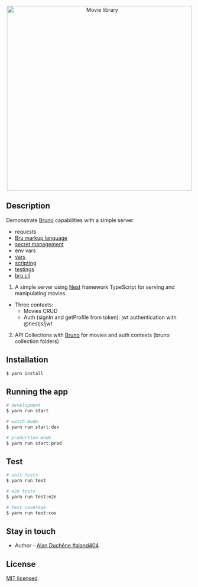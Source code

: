 <p align="center">
  <a href="https://sitechecker.pro/wp-content/uploads/2022/09/1-general-it-movie-banner.jpg" target="blank"><img src="https://sitechecker.pro/wp-content/uploads/2022/09/1-general-it-movie-banner.jpg" width="500" alt="Movie library" /></a>
</p>

## Description

Demonstrate [Bruno](https://www.usebruno.com/) capabilities with a simple server:
* requests
* [Bru markup language](https://docs.usebruno.com/bru-lang/overview)
* [secret management](https://docs.usebruno.com/secrets-management/overview)
* env vars
* [vars](https://docs.usebruno.com/scripting/vars)
* [scripting](https://docs.usebruno.com/scripting/getting-started)
* [testings](https://docs.usebruno.com/testing/introduction)
* [bru cli](https://docs.usebruno.com/bru-cli/overview)

1. A simple server using [Nest](https://nestjs.com/) framework TypeScript for serving and manipulating movies.
* Three contexts:
  * Movies CRUD
  * Auth (signIn and getProfile from token): jwt authentication with @nestjs/jwt
2. API Collections with [Bruno](https://www.usebruno.com/)  for movies and auth contexts (bruno collection folders)


## Installation

```bash
$ yarn install
```

## Running the app

```bash
# development
$ yarn run start

# watch mode
$ yarn run start:dev

# production mode
$ yarn run start:prod
```

## Test

```bash
# unit tests
$ yarn run test

# e2e tests
$ yarn run test:e2e

# test coverage
$ yarn run test:cov
```

## Stay in touch

- Author - [Alan Duchêne #aland404](https://github.com/aland404?tab=repositories)

## License

[MIT licensed](LICENSE).
